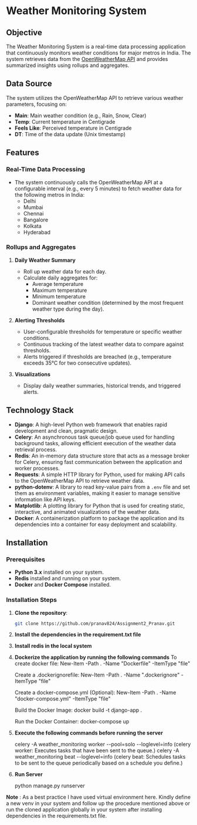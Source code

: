 # Weather Monitoring System

## Objective

The Weather Monitoring System is a real-time data processing application that continuously monitors weather conditions for major metros in India. The system retrieves data from the [OpenWeatherMap API](https://openweathermap.org/) and provides summarized insights using rollups and aggregates.

## Data Source

The system utilizes the OpenWeatherMap API to retrieve various weather parameters, focusing on:
- **Main**: Main weather condition (e.g., Rain, Snow, Clear)
- **Temp**: Current temperature in Centigrade
- **Feels Like**: Perceived temperature in Centigrade
- **DT**: Time of the data update (Unix timestamp)

## Features

### Real-Time Data Processing
- The system continuously calls the OpenWeatherMap API at a configurable interval (e.g., every 5 minutes) to fetch weather data for the following metros in India:
  - Delhi
  - Mumbai
  - Chennai
  - Bangalore
  - Kolkata
  - Hyderabad

### Rollups and Aggregates

1. **Daily Weather Summary**
   - Roll up weather data for each day.
   - Calculate daily aggregates for:
     - Average temperature
     - Maximum temperature
     - Minimum temperature
     - Dominant weather condition (determined by the most frequent weather type during the day).

2. **Alerting Thresholds**
   - User-configurable thresholds for temperature or specific weather conditions.
   - Continuous tracking of the latest weather data to compare against thresholds.
   - Alerts triggered if thresholds are breached (e.g., temperature exceeds 35°C for two consecutive updates).

3. **Visualizations**
   - Display daily weather summaries, historical trends, and triggered alerts.

## Technology Stack

- **Django**: A high-level Python web framework that enables rapid development and clean, pragmatic design.
- **Celery**: An asynchronous task queue/job queue used for handling background tasks, allowing efficient execution of the weather data retrieval process.
- **Redis**: An in-memory data structure store that acts as a message broker for Celery, ensuring fast communication between the application and worker processes.
- **Requests**: A simple HTTP library for Python, used for making API calls to the OpenWeatherMap API to retrieve weather data.
- **python-dotenv**: A library to read key-value pairs from a `.env` file and set them as environment variables, making it easier to manage sensitive information like API keys.
- **Matplotlib**: A plotting library for Python that is used for creating static, interactive, and animated visualizations of the weather data.
- **Docker**: A containerization platform to package the application and its dependencies into a container for easy deployment and scalability.

## Installation

### Prerequisites
- **Python 3.x** installed on your system.
- **Redis** installed and running on your system.
- **Docker** and **Docker Compose** installed.

### Installation Steps

1. **Clone the repository**:
   ```bash
   git clone https://github.com/pranav824/Assignment2_Pranav.git

2. **Install the dependencies in the requirement.txt file**

3. **Install redis in the local system**

4. **Dockerize the application by running the following commands**
   To create docker file:
   New-Item -Path . -Name "Dockerfile" -ItemType "file"

   Create a .dockerignorefile:
   New-Item -Path . -Name ".dockerignore" -ItemType "file"

   Create a docker-compose.yml (Optional):
   New-Item -Path . -Name "docker-compose.yml" -ItemType "file"
   
   Build the Docker Image:
   docker build -t django-app .
   
   Run the Docker Container:
   docker-compose up

5. **Execute the following commands before running the server**

   celery -A weather_monitoring worker --pool=solo --loglevel=info (celery worker: Executes tasks that have been sent to the queue.)
   celery -A weather_monitoring beat --loglevel=info (celery beat: Schedules tasks to be sent to the queue periodically based on a schedule you define.)

6. **Run Server**
   
   python manage.py runserver

**Note** : As a best practice I have used virtual environment here. Kindly define a new venv in your system and follow up the procedure mentioned above or run the cloned application globally in your system after installing dependencies in the requirements.txt file.
   
   
